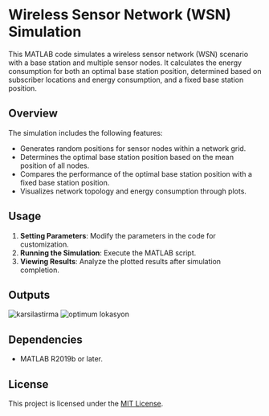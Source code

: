 # Wireless Sensor Network (WSN) Simulation

This MATLAB code simulates a wireless sensor network (WSN) scenario with a base station and multiple sensor nodes. It calculates the energy consumption for both an optimal base station position, determined based on subscriber locations and energy consumption, and a fixed base station position.

## Overview

The simulation includes the following features:

- Generates random positions for sensor nodes within a network grid.
- Determines the optimal base station position based on the mean position of all nodes.
- Compares the performance of the optimal base station position with a fixed base station position.
- Visualizes network topology and energy consumption through plots.

## Usage

1. **Setting Parameters**: Modify the parameters in the code for customization.
2. **Running the Simulation**: Execute the MATLAB script.
3. **Viewing Results**: Analyze the plotted results after simulation completion.

## Outputs
![karsilastirma](https://github.com/ibrahimtosun18/optimum_base_station/assets/95874081/ced5d0e0-a51e-4ba0-b78f-1a548ce0487f)
![optimum lokasyon](https://github.com/ibrahimtosun18/optimum_base_station/assets/95874081/e81e3a49-1cf4-4736-b1d6-055ad0cf3885)



## Dependencies

- MATLAB R2019b or later.

## License

This project is licensed under the [MIT License](LICENSE).
